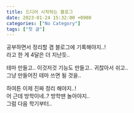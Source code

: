 ```yaml
---
title: 드디어 시작하는 블로그
date: 2023-01-24 15:32:00 +0900
categories: ["No Category"]
tags: ["첫 글"]
---
```


공부하면서 정리할 겸 블로그에 기록해야지..!  
라고 한 게 4달은 더 지난듯..

테마 만들고.. 이것저것 기능도 만들고.. 귀찮아서 쉬고..  
그냥 만들어진 테마 쓰면 될 것을..

하여튼 이제 진짜 정리 해야지..!  
어 근데 방학이네..? 방학땐 놀아야지..  
그럼 다음 학기부터..
